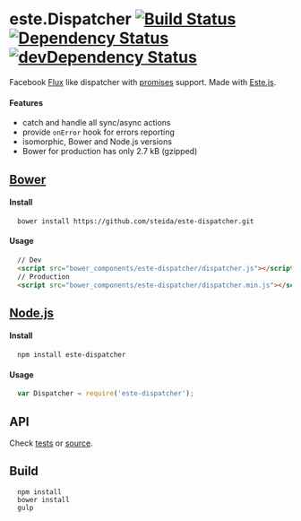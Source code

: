 # este.Dispatcher [![Build Status](https://secure.travis-ci.org/steida/este-dispatcher.png?branch=master)](http://travis-ci.org/steida/este-dispatcher) [![Dependency Status](https://david-dm.org/steida/este-dispatcher.png)](https://david-dm.org/steida/este-dispatcher) [![devDependency Status](https://david-dm.org/steida/este-dispatcher/dev-status.png)](https://david-dm.org/steida/este-dispatcher#info=devDependencies)

Facebook [Flux](https://github.com/facebook/flux) like dispatcher with [promises](https://promisesaplus.com/) support. Made with [Este.js](https://github.com/steida/este).

#### Features

  - catch and handle all sync/async actions
  - provide `onError` hook for errors reporting
  - isomorphic, Bower and Node.js versions
  - Bower for production has only 2.7 kB (gzipped)

## [Bower](http://bower.io/)

#### Install

```
  bower install https://github.com/steida/este-dispatcher.git
```

#### Usage

```html
  // Dev
  <script src="bower_components/este-dispatcher/dispatcher.js"></script>
  // Production
  <script src="bower_components/este-dispatcher/dispatcher.min.js"></script>
```

## [Node.js](http://nodejs.org/)

#### Install

```
  npm install este-dispatcher
```

#### Usage

```js
  var Dispatcher = require('este-dispatcher');
```

## API

Check [tests](https://github.com/steida/este-library/blob/master/este/dispatcher/dispatcher_test.coffee) or [source](https://github.com/steida/este-library/blob/master/este/dispatcher/dispatcher.coffee).



## Build

```
  npm install
  bower install
  gulp
```
